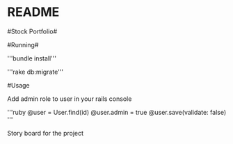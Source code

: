 # README

#Stock Portfolio#

#Running#

'''bundle install'''

'''rake db:migrate'''

#Usage

Add admin role to user in your rails console 

'''ruby
  @user = User.find(id)
  @user.admin = true
  @user.save(validate: false)
  '''


Story board for the project


